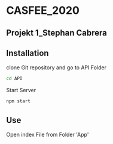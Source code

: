 # CASFEE_2020
## Projekt 1_Stephan Cabrera




## Installation

clone Git repository and go to API Folder

```bash
cd API
```

Start Server

```bash
npm start
```

## Use

Open index File from Folder 'App'

